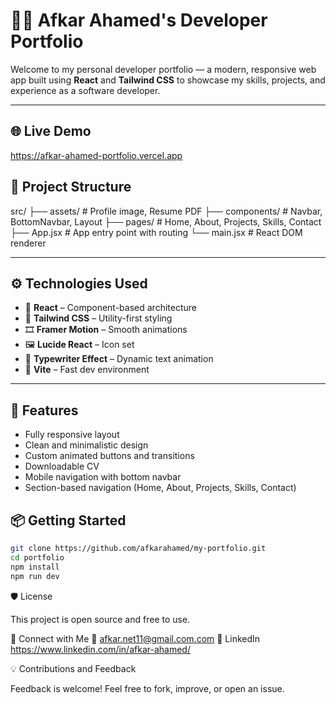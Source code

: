 # 🧑‍💻 Afkar Ahamed's Developer Portfolio

Welcome to my personal developer portfolio — a modern, responsive web app built using **React** and **Tailwind CSS** to showcase my skills, projects, and experience as a software developer.

---

## 🌐 Live Demo

https://afkar-ahamed-portfolio.vercel.app

## 📁 Project Structure

src/
├── assets/ # Profile image, Resume PDF
├── components/ # Navbar, BottomNavbar, Layout
├── pages/ # Home, About, Projects, Skills, Contact
├── App.jsx # App entry point with routing
└── main.jsx # React DOM renderer

---

## ⚙️ Technologies Used

- 🧠 **React** – Component-based architecture
- 💨 **Tailwind CSS** – Utility-first styling
- 🎞️ **Framer Motion** – Smooth animations
- 🖼️ **Lucide React** – Icon set
- 🎯 **Typewriter Effect** – Dynamic text animation
- 🚀 **Vite** – Fast dev environment

---

## 🔦 Features

- Fully responsive layout
- Clean and minimalistic design
- Custom animated buttons and transitions
- Downloadable CV
- Mobile navigation with bottom navbar
- Section-based navigation (Home, About, Projects, Skills, Contact)

## 📦 Getting Started

```bash
git clone https://github.com/afkarahamed/my-portfolio.git
cd portfolio
npm install
npm run dev
```

🛡️ License

This project is open source and free to use.

🤝 Connect with Me
📧 afkar.net11@gmail.com.com
💼 LinkedIn https://www.linkedin.com/in/afkar-ahamed/

💡 Contributions and Feedback

Feedback is welcome! Feel free to fork, improve, or open an issue.
